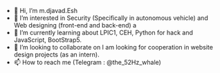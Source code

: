 - 👋 Hi, I’m m.djavad.Esh
- 👀 I’m interested in Security (Specifically in autonomous vehicle) and Web designing (front-end and back-end) a
- 🌱 I’m currently learning about LPIC1, CEH, Python for hack and JavaScript, BootStrap5.
- 💞️ I’m looking to collaborate on I am looking for cooperation in website design projects (as an intern).
- 📫 How to reach me (Telegram : @the_52Hz_whale)

<!---
MJThe52hzwhale/MJThe52hzwhale is a ✨ special ✨ repository because its `README.md` (this file) appears on your GitHub profile.
You can click the Preview link to take a look at your changes.
--->
